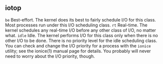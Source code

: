 ## iotop

`be` Best-effort. The kernel does its best to fairly schedule I/O for this
class. Most processes run under this I/O scheduling class.
`rt` Real-time. The kernel schedules any real-time I/O before any other
class of I/O, no matter what.
`idle` Idle. The kernel performs I/O for this class only when there is no
other I/O to be done. There is no priority level for the idle scheduling
class.
You can check and change the I/O priority for a process with the `ionice`
utility; see the ionice(1) manual page for details. You probably will never
need to worry about the I/O priority, though.